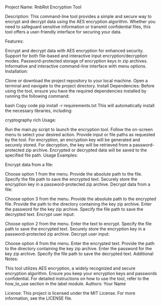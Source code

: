 Project Name: RnbRot Encryption Tool

Description:
This command-line tool provides a simple and secure way to encrypt and decrypt data using the AES encryption algorithm. Whether you need to safeguard sensitive information or transmit confidential files, this tool offers a user-friendly interface for securing your data.

Features:

Encrypt and decrypt data with AES encryption for enhanced security.
Support for both file-based and interactive input encryption/decryption modes.
Password-protected storage of encryption keys in zip archives.
Informative and interactive command-line interface with menu options.
Installation:

Clone or download the project repository to your local machine.
Open a terminal and navigate to the project directory.
Install Dependencies:
Before using the tool, ensure you have the required dependencies installed by running the following command:

bash
Copy code
pip install -r requirements.txt
This will automatically install the necessary libraries, including:

cryptography
rich
Usage:

Run the main.py script to launch the encryption tool.
Follow the on-screen menu to select your desired action.
Provide input or file paths as requested by the tool.
For encryption, an encryption key will be generated and securely stored. For decryption, the key will be retrieved from a password-protected zip archive.
Encrypted or decrypted data will be saved to the specified file path.
Usage Examples:

Encrypt data from a file:

Choose option 1 from the menu.
Provide the absolute path to the file.
Specify the file path to save the encrypted text.
Securely store the encryption key in a password-protected zip archive.
Decrypt data from a file:

Choose option 3 from the menu.
Provide the absolute path to the encrypted file.
Provide the path to the directory containing the key zip archive.
Enter the password for the key zip archive.
Specify the file path to save the decrypted text.
Encrypt user input:

Choose option 2 from the menu.
Enter the text to encrypt.
Specify the file path to save the encrypted text.
Securely store the encryption key in a password-protected zip archive.
Decrypt user input:

Choose option 4 from the menu.
Enter the encrypted text.
Provide the path to the directory containing the key zip archive.
Enter the password for the key zip archive.
Specify the file path to save the decrypted text.
Additional Notes:

This tool utilizes AES encryption, a widely recognized and secure encryption algorithm.
Ensure you keep your encryption keys and passwords confidential.
For detailed instructions on how to use the tool, refer to the how_to_use section in the label module.
Authors:
Your Name

License:
This project is licensed under the MIT License. For more information, see the LICENSE file.
